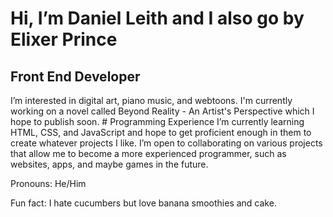 <h1>Hi, I’m Daniel Leith and I also go by Elixer Prince</h1>
<h2>Front End Developer</h2>
I’m interested in digital art, piano music, and webtoons. I'm currently working on a novel called Beyond Reality - An Artist's Perspective which I hope to publish soon.
# Programming Experience
I’m currently learning HTML, CSS, and JavaScript and hope to get proficient enough in them to create whatever projects I like.
I’m open to collaborating on various projects that allow me to become a more experienced programmer, such as websites, apps, and maybe games in the future.

Pronouns: He/Him

Fun fact: I hate cucumbers but love banana smoothies and cake.
